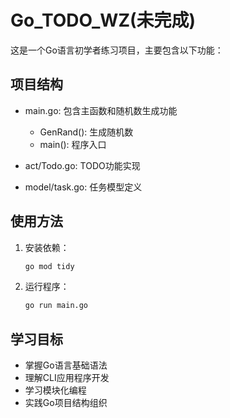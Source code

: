 # Go_TODO_WZ(未完成)
这是一个Go语言初学者练习项目，主要包含以下功能：

## 项目结构

- main.go: 包含主函数和随机数生成功能
  - GenRand(): 生成随机数
  - main(): 程序入口

- act/Todo.go: TODO功能实现
- model/task.go: 任务模型定义

## 使用方法

1. 安装依赖：
   ```bash
   go mod tidy
   ```

2. 运行程序：
   ```bash
   go run main.go
   ```

## 学习目标

- 掌握Go语言基础语法
- 理解CLI应用程序开发
- 学习模块化编程
- 实践Go项目结构组织
